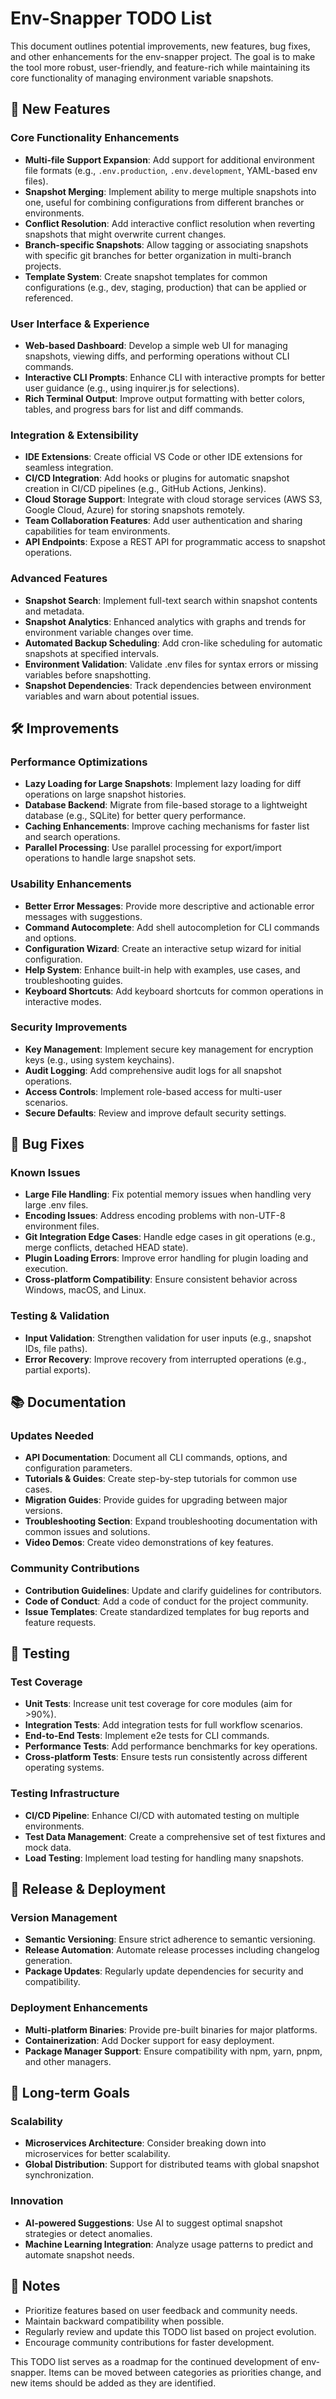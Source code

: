 # Env-Snapper TODO List

This document outlines potential improvements, new features, bug fixes, and other enhancements for the env-snapper project. The goal is to make the tool more robust, user-friendly, and feature-rich while maintaining its core functionality of managing environment variable snapshots.

## 🚀 New Features

### Core Functionality Enhancements
- **Multi-file Support Expansion**: Add support for additional environment file formats (e.g., `.env.production`, `.env.development`, YAML-based env files).
- **Snapshot Merging**: Implement ability to merge multiple snapshots into one, useful for combining configurations from different branches or environments.
- **Conflict Resolution**: Add interactive conflict resolution when reverting snapshots that might overwrite current changes.
- **Branch-specific Snapshots**: Allow tagging or associating snapshots with specific git branches for better organization in multi-branch projects.
- **Template System**: Create snapshot templates for common configurations (e.g., dev, staging, production) that can be applied or referenced.

### User Interface & Experience
- **Web-based Dashboard**: Develop a simple web UI for managing snapshots, viewing diffs, and performing operations without CLI commands.
- **Interactive CLI Prompts**: Enhance CLI with interactive prompts for better user guidance (e.g., using inquirer.js for selections).
- **Rich Terminal Output**: Improve output formatting with better colors, tables, and progress bars for list and diff commands.

### Integration & Extensibility
- **IDE Extensions**: Create official VS Code or other IDE extensions for seamless integration.
- **CI/CD Integration**: Add hooks or plugins for automatic snapshot creation in CI/CD pipelines (e.g., GitHub Actions, Jenkins).
- **Cloud Storage Support**: Integrate with cloud storage services (AWS S3, Google Cloud, Azure) for storing snapshots remotely.
- **Team Collaboration Features**: Add user authentication and sharing capabilities for team environments.
- **API Endpoints**: Expose a REST API for programmatic access to snapshot operations.

### Advanced Features
- **Snapshot Search**: Implement full-text search within snapshot contents and metadata.
- **Snapshot Analytics**: Enhanced analytics with graphs and trends for environment variable changes over time.
- **Automated Backup Scheduling**: Add cron-like scheduling for automatic snapshots at specified intervals.
- **Environment Validation**: Validate .env files for syntax errors or missing variables before snapshotting.
- **Snapshot Dependencies**: Track dependencies between environment variables and warn about potential issues.

## 🛠️ Improvements

### Performance Optimizations
- **Lazy Loading for Large Snapshots**: Implement lazy loading for diff operations on large snapshot histories.
- **Database Backend**: Migrate from file-based storage to a lightweight database (e.g., SQLite) for better query performance.
- **Caching Enhancements**: Improve caching mechanisms for faster list and search operations.
- **Parallel Processing**: Use parallel processing for export/import operations to handle large snapshot sets.

### Usability Enhancements
- **Better Error Messages**: Provide more descriptive and actionable error messages with suggestions.
- **Command Autocomplete**: Add shell autocompletion for CLI commands and options.
- **Configuration Wizard**: Create an interactive setup wizard for initial configuration.
- **Help System**: Enhance built-in help with examples, use cases, and troubleshooting guides.
- **Keyboard Shortcuts**: Add keyboard shortcuts for common operations in interactive modes.

### Security Improvements
- **Key Management**: Implement secure key management for encryption keys (e.g., using system keychains).
- **Audit Logging**: Add comprehensive audit logs for all snapshot operations.
- **Access Controls**: Implement role-based access for multi-user scenarios.
- **Secure Defaults**: Review and improve default security settings.

## 🐛 Bug Fixes

### Known Issues
- **Large File Handling**: Fix potential memory issues when handling very large .env files.
- **Encoding Issues**: Address encoding problems with non-UTF-8 environment files.
- **Git Integration Edge Cases**: Handle edge cases in git operations (e.g., merge conflicts, detached HEAD state).
- **Plugin Loading Errors**: Improve error handling for plugin loading and execution.
- **Cross-platform Compatibility**: Ensure consistent behavior across Windows, macOS, and Linux.

### Testing & Validation
- **Input Validation**: Strengthen validation for user inputs (e.g., snapshot IDs, file paths).
- **Error Recovery**: Improve recovery from interrupted operations (e.g., partial exports).

## 📚 Documentation

### Updates Needed
- **API Documentation**: Document all CLI commands, options, and configuration parameters.
- **Tutorials & Guides**: Create step-by-step tutorials for common use cases.
- **Migration Guides**: Provide guides for upgrading between major versions.
- **Troubleshooting Section**: Expand troubleshooting documentation with common issues and solutions.
- **Video Demos**: Create video demonstrations of key features.

### Community Contributions
- **Contribution Guidelines**: Update and clarify guidelines for contributors.
- **Code of Conduct**: Add a code of conduct for the project community.
- **Issue Templates**: Create standardized templates for bug reports and feature requests.

## 🧪 Testing

### Test Coverage
- **Unit Tests**: Increase unit test coverage for core modules (aim for >90%).
- **Integration Tests**: Add integration tests for full workflow scenarios.
- **End-to-End Tests**: Implement e2e tests for CLI commands.
- **Performance Tests**: Add performance benchmarks for key operations.
- **Cross-platform Tests**: Ensure tests run consistently across different operating systems.

### Testing Infrastructure
- **CI/CD Pipeline**: Enhance CI/CD with automated testing on multiple environments.
- **Test Data Management**: Create a comprehensive set of test fixtures and mock data.
- **Load Testing**: Implement load testing for handling many snapshots.

## 🚀 Release & Deployment

### Version Management
- **Semantic Versioning**: Ensure strict adherence to semantic versioning.
- **Release Automation**: Automate release processes including changelog generation.
- **Package Updates**: Regularly update dependencies for security and compatibility.

### Deployment Enhancements
- **Multi-platform Binaries**: Provide pre-built binaries for major platforms.
- **Containerization**: Add Docker support for easy deployment.
- **Package Manager Support**: Ensure compatibility with npm, yarn, pnpm, and other managers.

## 🎯 Long-term Goals

### Scalability
- **Microservices Architecture**: Consider breaking down into microservices for better scalability.
- **Global Distribution**: Support for distributed teams with global snapshot synchronization.

### Innovation
- **AI-powered Suggestions**: Use AI to suggest optimal snapshot strategies or detect anomalies.
- **Machine Learning Integration**: Analyze usage patterns to predict and automate snapshot needs.

## 📝 Notes

- Prioritize features based on user feedback and community needs.
- Maintain backward compatibility when possible.
- Regularly review and update this TODO list based on project evolution.
- Encourage community contributions for faster development.

This TODO list serves as a roadmap for the continued development of env-snapper. Items can be moved between categories as priorities change, and new items should be added as they are identified.
